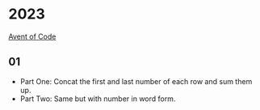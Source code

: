 # 2023

[Avent of Code](https://adventofcode.com/2023)

## 01

- Part One: Concat the first and last number of each row and sum them up.
- Part Two: Same but with number in word form.
